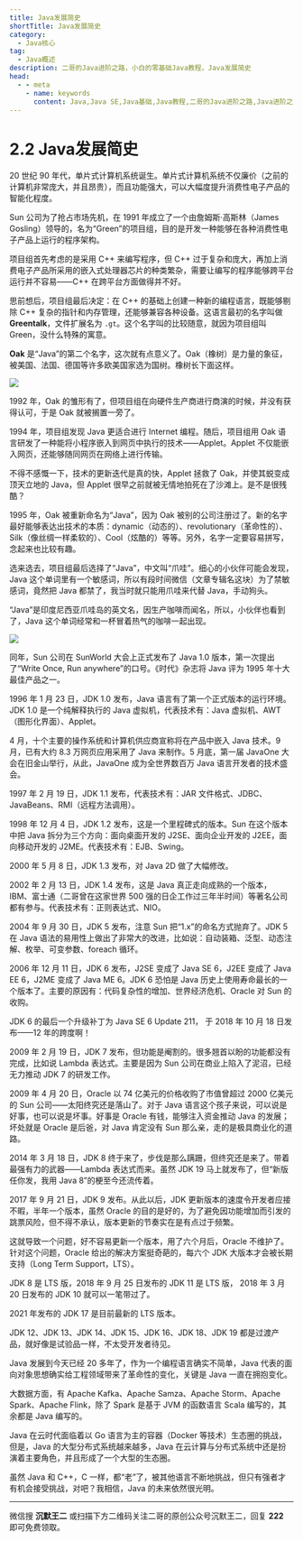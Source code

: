 ```yaml
---
title: Java发展简史
shortTitle: Java发展简史
category:
  - Java核心
tag:
  - Java概述
description: 二哥的Java进阶之路，小白的零基础Java教程，Java发展简史
head:
  - - meta
    - name: keywords
      content: Java,Java SE,Java基础,Java教程,二哥的Java进阶之路,Java进阶之路,Java入门,教程,Java简史
---
```


# 2.2 Java发展简史

20 世纪 90 年代，单片式计算机系统诞生。单片式计算机系统不仅廉价（之前的计算机非常庞大，并且昂贵），而且功能强大，可以大幅度提升消费性电子产品的智能化程度。

Sun 公司为了抢占市场先机，在 1991 年成立了一个由詹姆斯·高斯林（James Gosling）领导的，名为“Green”的项目组，目的是开发一种能够在各种消费性电子产品上运行的程序架构。

项目组首先考虑的是采用 C++ 来编写程序，但 C++ 过于复杂和庞大，再加上消费电子产品所采用的嵌入式处理器芯片的种类繁杂，需要让编写的程序能够跨平台运行并不容易——C++ 在跨平台方面做得并不好。

思前想后，项目组最后决定：在 C++ 的基础上创建一种新的编程语言，既能够剔除 C++ 复杂的指针和内存管理，还能够兼容各种设备。这语言最初的名字叫做 **Greentalk**，文件扩展名为 `.gt`。这个名字叫的比较随意，就因为项目组叫 Green，没什么特殊的寓意。

**Oak** 是“Java”的第二个名字，这次就有点意义了。Oak（橡树）是力量的象征，被美国、法国、德国等许多欧美国家选为国树。橡树长下面这样。

![](https://cdn.tobebetterjavaer.com/tobebetterjavaer/images/overview/two-01.png)

1992 年，Oak 的雏形有了，但项目组在向硬件生产商进行商演的时候，并没有获得认可，于是 Oak 就被搁置一旁了。

1994 年，项目组发现 Java 更适合进行 Internet 编程。随后，项目组用 Oak 语言研发了一种能将小程序嵌入到网页中执行的技术——Applet。Applet 不仅能嵌入网页，还能够随同网页在网络上进行传输。

不得不感慨一下，技术的更新迭代是真的快，Applet 拯救了 Oak，并使其蜕变成顶天立地的 Java，但 Applet 很早之前就被无情地拍死在了沙滩上。是不是很残酷？

1995 年，Oak 被重新命名为“Java”，因为 Oak 被别的公司注册过了。新的名字最好能够表达出技术的本质：dynamic（动态的）、revolutionary（革命性的）、Silk（像丝绸一样柔软的）、Cool（炫酷的）等等。另外，名字一定要容易拼写，念起来也比较有趣。

选来选去，项目组最后选择了“Java”，中文叫“爪哇”。细心的小伙伴可能会发现，Java 这个单词里有一个敏感词，所以有段时间微信（文章专辑名这块）为了禁敏感词，竟然把 Java 都禁了，我当时就只能用爪哇来代替 Java，手动狗头。

“Java”是印度尼西亚爪哇岛的英文名，因生产咖啡而闻名，所以，小伙伴也看到了，Java 这个单词经常和一杯冒着热气的咖啡一起出现。

![](https://cdn.tobebetterjavaer.com/tobebetterjavaer/images/overview/two-02.png)

同年，Sun 公司在 SunWorld 大会上正式发布了 Java 1.0 版本，第一次提出了“Write Once, Run anywhere”的口号。《时代》杂志将 Java 评为 1995 年十大最佳产品之一。

1996 年 1 月 23 日，JDK 1.0 发布，Java 语言有了第一个正式版本的运行环境。JDK 1.0 是一个纯解释执行的 Java 虚拟机，代表技术有：Java 虚拟机、AWT（图形化界面）、Applet。

4 月，十个主要的操作系统和计算机供应商宣称将在产品中嵌入 Java 技术。9 月，已有大约 8.3 万网页应用采用了 Java 来制作。5 月底，第一届 JavaOne 大会在旧金山举行，从此，JavaOne 成为全世界数百万 Java 语言开发者的技术盛会。

 1997 年 2 月 19 日，JDK 1.1 发布，代表技术有：JAR 文件格式、JDBC、JavaBeans、RMI（远程方法调用）。

1998 年 12 月 4 日，JDK 1.2 发布，这是一个里程碑式的版本。Sun 在这个版本中把 Java 拆分为三个方向：面向桌面开发的 J2SE、面向企业开发的 J2EE，面向移动开发的 J2ME。代表技术有：EJB、Swing。

2000 年 5 月 8 日，JDK 1.3 发布，对 Java 2D 做了大幅修改。

2002 年 2 月 13 日，JDK 1.4 发布，这是 Java 真正走向成熟的一个版本，IBM、富士通（二哥曾在这家世界 500 强的日企工作过三年半时间）等著名公司都有参与。代表技术有：正则表达式、NIO。

2004 年 9 月 30 日，JDK 5 发布，注意 Sun 把“1.x”的命名方式抛弃了。JDK 5 在 Java 语法的易用性上做出了非常大的改进，比如说：自动装箱、泛型、动态注解、枚举、可变参数、foreach 循环。

2006 年 12 月 11 日，JDK 6 发布，J2SE 变成了 Java SE 6，J2EE 变成了 Java EE 6，J2ME 变成了 Java ME 6。JDK 6 恐怕是 Java 历史上使用寿命最长的一个版本了。主要的原因有：代码复杂性的增加、世界经济危机、Oracle 对 Sun 的收购。

JDK 6 的最后一个升级补丁为 Java SE 6 Update 211， 于 2018 年 10 月 18 日发布——12 年的跨度啊！

2009 年 2 月 19 日，JDK 7 发布，但功能是阉割的。很多翘首以盼的功能都没有完成，比如说 Lambda  表达式。主要是因为 Sun 公司在商业上陷入了泥沼，已经无力推动 JDK 7 的研发工作。

2009 年 4 月 20 日，Oracle 以 74 亿美元的价格收购了市值曾超过 2000 亿美元的 Sun 公司——太阳终究还是落山了。对于 Java 语言这个孩子来说，可以说是好事，也可以说是坏事。好事是 Oracle 有钱，能够注入资金推动 Java 的发展；坏处就是 Oracle 是后爸，对 Java 肯定没有 Sun 那么亲，走的是极具商业化的道路。

2014 年 3 月 18 日，JDK 8 终于来了，步伐是那么蹒跚，但终究还是来了。带着最强有力的武器——Lambda 表达式而来。虽然 JDK 19 马上就发布了，但“新版任你发，我用 Java 8”的梗至今还流传着。

2017 年 9 月 21 日，JDK 9 发布。从此以后，JDK 更新版本的速度令开发者应接不暇，半年一个版本，虽然 Oracle 的目的是好的，为了避免因功能增加而引发的跳票风险，但不得不承认，版本更新的节奏实在是有点过于频繁。

这就导致一个问题，好不容易更新一个版本，用了六个月后，Oracle 不维护了。针对这个问题，Oracle 给出的解决方案挺奇葩的，每六个 JDK 大版本才会被长期支持（Long Term Support，LTS）。

JDK 8 是 LTS 版，2018 年 9 月 25 日发布的 JDK 11 是 LTS 版， 2018 年 3 月 20 日发布的 JDK 10 就可以一笔带过了。

2021 年发布的 JDK 17 是目前最新的 LTS 版本。

JDK 12、JDK 13、JDK 14、JDK 15、JDK 16、JDK 18、JDK 19 都是过渡产品，就好像是试验品一样，不太受开发者待见。

Java 发展到今天已经 20 多年了，作为一个编程语言确实不简单，Java 代表的面向对象思想确实给工程领域带来了革命性的变化，关键是 Java 一直在拥抱变化。

大数据方面，有 Apache Kafka、Apache Samza、Apache Storm、Apache Spark、Apache Flink，除了 Spark 是基于 JVM 的函数语言 Scala 编写的，其余都是 Java 编写的。

Java 在云时代面临着以 Go 语言为主的容器（Docker 等技术）生态圈的挑战，但是，Java 的大型分布式系统越来越多，Java 在云计算与分布式系统中还是扮演着主要角色，并且形成了一个大型的生态圈。

虽然 Java 和 C++，C 一样，都“老”了，被其他语言不断地挑战，但只有强者才有机会接受挑战，对吧？我相信，Java 的未来依然很光明。

----




微信搜 **沉默王二** 或扫描下方二维码关注二哥的原创公众号沉默王二，回复 **222** 即可免费领取。


